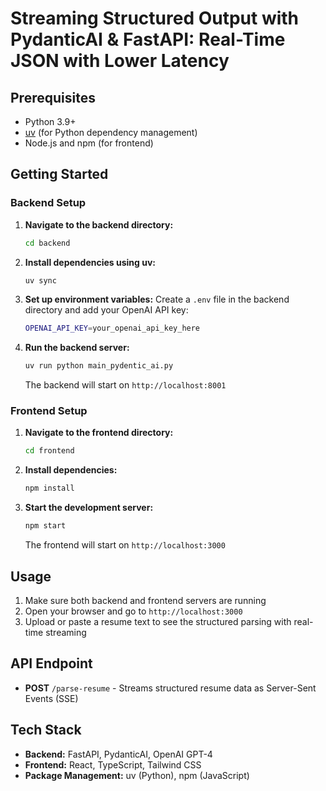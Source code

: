 # Streaming Structured Output with PydanticAI & FastAPI: Real-Time JSON with Lower Latency

## Prerequisites

- Python 3.9+ 
- [uv](https://docs.astral.sh/uv/) (for Python dependency management)
- Node.js and npm (for frontend)

## Getting Started

### Backend Setup

1. **Navigate to the backend directory:**
   ```bash
   cd backend
   ```

2. **Install dependencies using uv:**
   ```bash
   uv sync
   ```

3. **Set up environment variables:**
   Create a `.env` file in the backend directory and add your OpenAI API key:
   ```bash
   OPENAI_API_KEY=your_openai_api_key_here
   ```

4. **Run the backend server:**
   ```bash
   uv run python main_pydentic_ai.py
   ```

   The backend will start on `http://localhost:8001`

### Frontend Setup

1. **Navigate to the frontend directory:**
   ```bash
   cd frontend
   ```

2. **Install dependencies:**
   ```bash
   npm install
   ```

3. **Start the development server:**
   ```bash
   npm start
   ```

   The frontend will start on `http://localhost:3000`

## Usage

1. Make sure both backend and frontend servers are running
2. Open your browser and go to `http://localhost:3000`
3. Upload or paste a resume text to see the structured parsing with real-time streaming

## API Endpoint

- **POST** `/parse-resume` - Streams structured resume data as Server-Sent Events (SSE)

## Tech Stack

- **Backend:** FastAPI, PydanticAI, OpenAI GPT-4
- **Frontend:** React, TypeScript, Tailwind CSS
- **Package Management:** uv (Python), npm (JavaScript) 